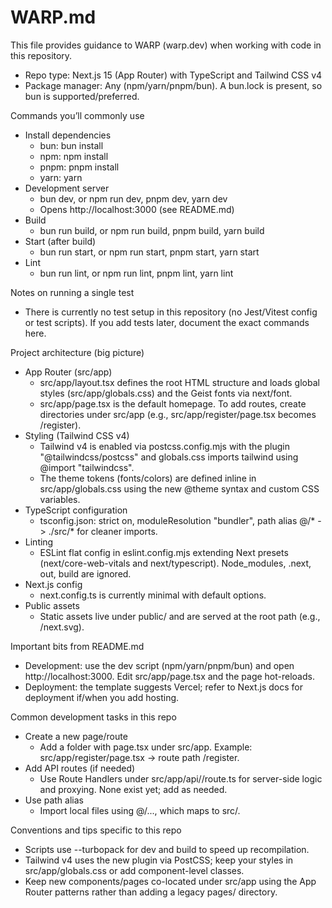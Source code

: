 # WARP.md

This file provides guidance to WARP (warp.dev) when working with code in this repository.

- Repo type: Next.js 15 (App Router) with TypeScript and Tailwind CSS v4
- Package manager: Any (npm/yarn/pnpm/bun). A bun.lock is present, so bun is supported/preferred.

Commands you’ll commonly use
- Install dependencies
  - bun: bun install
  - npm: npm install
  - pnpm: pnpm install
  - yarn: yarn
- Development server
  - bun dev, or npm run dev, pnpm dev, yarn dev
  - Opens http://localhost:3000 (see README.md)
- Build
  - bun run build, or npm run build, pnpm build, yarn build
- Start (after build)
  - bun run start, or npm run start, pnpm start, yarn start
- Lint
  - bun run lint, or npm run lint, pnpm lint, yarn lint

Notes on running a single test
- There is currently no test setup in this repository (no Jest/Vitest config or test scripts). If you add tests later, document the exact commands here.

Project architecture (big picture)
- App Router (src/app)
  - src/app/layout.tsx defines the root HTML structure and loads global styles (src/app/globals.css) and the Geist fonts via next/font.
  - src/app/page.tsx is the default homepage. To add routes, create directories under src/app (e.g., src/app/register/page.tsx becomes /register).
- Styling (Tailwind CSS v4)
  - Tailwind v4 is enabled via postcss.config.mjs with the plugin "@tailwindcss/postcss" and globals.css imports tailwind using @import "tailwindcss".
  - The theme tokens (fonts/colors) are defined inline in src/app/globals.css using the new @theme syntax and custom CSS variables.
- TypeScript configuration
  - tsconfig.json: strict on, moduleResolution "bundler", path alias @/* -> ./src/* for cleaner imports.
- Linting
  - ESLint flat config in eslint.config.mjs extending Next presets (next/core-web-vitals and next/typescript). Node_modules, .next, out, build are ignored.
- Next.js config
  - next.config.ts is currently minimal with default options.
- Public assets
  - Static assets live under public/ and are served at the root path (e.g., /next.svg).

Important bits from README.md
- Development: use the dev script (npm/yarn/pnpm/bun) and open http://localhost:3000. Edit src/app/page.tsx and the page hot-reloads.
- Deployment: the template suggests Vercel; refer to Next.js docs for deployment if/when you add hosting.

Common development tasks in this repo
- Create a new page/route
  - Add a folder with page.tsx under src/app. Example: src/app/register/page.tsx -> route path /register.
- Add API routes (if needed)
  - Use Route Handlers under src/app/api/<route>/route.ts for server-side logic and proxying. None exist yet; add as needed.
- Use path alias
  - Import local files using @/..., which maps to src/.

Conventions and tips specific to this repo
- Scripts use --turbopack for dev and build to speed up recompilation.
- Tailwind v4 uses the new plugin via PostCSS; keep your styles in src/app/globals.css or add component-level classes.
- Keep new components/pages co-located under src/app using the App Router patterns rather than adding a legacy pages/ directory.

